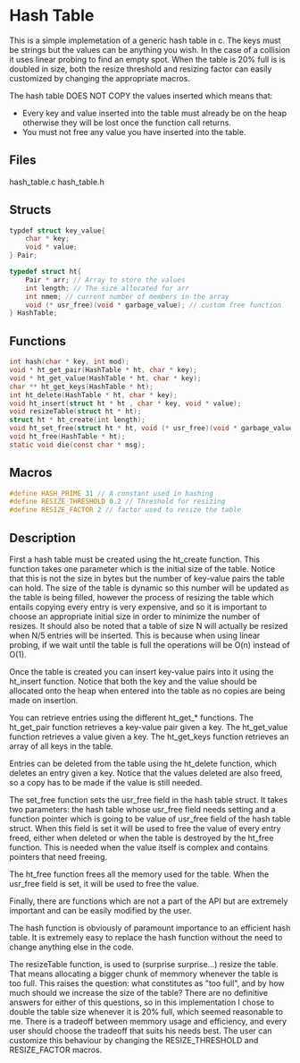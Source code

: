 # Hash Table
This is a simple implemetation of a generic hash table in c.
The keys must be strings but the values can be anything you wish.
In the case of a collision it uses linear probing to find an empty spot.
When the table is 20% full is is doubled in size, both the resize threshold
and resizing factor can easily customized by changing the appropriate macros.

The hash table DOES NOT COPY the values inserted which means that:
* Every key and value inserted into the table must already be on the heap
otherwise they will be lost once the function call returns.
* You must not free any value you have inserted into the table.

## Files
hash\_table.c 
hash\_table.h

## Structs
```c
typdef struct key_value{
	char * key;
	void * value;
} Pair;

typedef struct ht{
	Pair * arr; // Array to store the values
	int length; // The size allocated for arr
	int nmem; // current number of members in the array
	void (* usr_free)(void * garbage_value); // custom free function
} HashTable;
```

## Functions
```c
int hash(char * key, int mod);
void * ht_get_pair(HashTable * ht, char * key);
void * ht_get_value(HashTable * ht, char * key);
char ** ht_get_keys(HashTable * ht);
int ht_delete(HashTable * ht, char * key);
void ht_insert(struct ht * ht , char * key, void * value);
void resizeTable(struct ht * ht);
struct ht * ht_create(int length);
void ht_set_free(struct ht * ht, void (* usr_free)(void * garbage_value));
void ht_free(HashTable * ht);
static void die(const char * msg);
```

## Macros
```c
#define HASH_PRIME 31 // A constant used in hashing
#define RESIZE_THRESHOLD 0.2 // Threshold for resizing
#define RESIZE_FACTOR 2 // factor used to resize the table
```

## Description
First a hash table must be created using the ht\_create function.
This function takes one parameter which is the initial size of the table.
Notice that this is not the size in bytes but the number of key-value 
pairs the table can hold.
The size of the table is dynamic so this number will be updated
as the table is being filled, however the process of resizing the table
which entails copying every entry is very expensive, and 
so it is important to choose an appropriate initial size in order to 
minimize the number of resizes. It should also be noted that a table of
size N will actually be resized when N/5 entries will be inserted. This is because
when using linear probing, if we wait until the table is full the operations will be O(n) instead of O(1).

Once the table is created you can insert key-value pairs into it using the
ht\_insert function.
Notice that both the key and the value should be allocated onto the heap 
when entered into the table as no copies are being made on insertion.

You can retrieve entries using the different ht\_get\_\* functions.
The ht\_get\_pair function retrieves a key-value pair given a key.
The ht\_get\_value function retrieves a value given a key.
The ht\_get\_keys function retrieves an array of all keys in the table.  

Entries can be deleted from the table using the ht\_delete function,
which deletes an entry given a key.
Notice that the values deleted are also freed, so a copy has to be made
if the value is still needed.

The set\_free function sets the usr\_free field in the hash table struct.
It takes two parameters: the hash table whose usr\_free field needs setting 
and a function pointer which is going to be value of usr\_free field of the hash table struct.
When this field is set it will be used to free the value of every entry
freed, either when deleted or when the table is destroyed by the ht\_free function.
This is needed when the value itself is complex and contains
pointers that need freeing.

The ht\_free function frees all the memory used for the table.
When the usr\_free field is set, it will be used to free the
value. 

Finally, there are functions which are not a part of the API but are extremely
important and can be easily modified by the user.

The hash function is obviously of paramount importance to an efficient 
hash table.
It is extremely easy to replace the hash function without the need to change 
anything else in the code.

The resizeTable function, is used to (surprise surprise...) resize the table.
That means allocating a bigger chunk of memmory whenever the table is too full.
This raises the question: what constitutes as "too full", and by how much should we increase the
size of the table?
There are no definitive answers for either of this questions, so in this implementation
I chose to double the table size whenever it is 20% full, which seemed reasonable to me.
There is a tradeoff between memmory usage and efficiency, and every user should choose
the tradeoff that suits his needs best.
The user can customize this behaviour by changing the  RESIZE\_THRESHOLD and RESIZE\_FACTOR macros.
